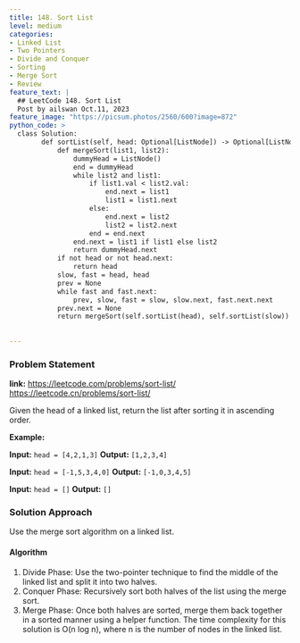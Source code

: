 ```yaml
---
title: 148. Sort List
level: medium
categories:
- Linked List
- Two Pointers
- Divide and Conquer
- Sorting
- Merge Sort
- Review
feature_text: |
  ## LeetCode 148. Sort List
  Post by ailswan Oct.11, 2023
feature_image: "https://picsum.photos/2560/600?image=872"
python_code: >
  class Solution:
        def sortList(self, head: Optional[ListNode]) -> Optional[ListNode]:
            def mergeSort(list1, list2):
                dummyHead = ListNode()
                end = dummyHead
                while list2 and list1:
                    if list1.val < list2.val:
                        end.next = list1
                        list1 = list1.next
                    else:
                        end.next = list2
                        list2 = list2.next
                    end = end.next
                end.next = list1 if list1 else list2
                return dummyHead.next
            if not head or not head.next:
                return head
            slow, fast = head, head
            prev = None
            while fast and fast.next:
                prev, slow, fast = slow, slow.next, fast.next.next
            prev.next = None
            return mergeSort(self.sortList(head), self.sortList(slow))
            
      
---
```


### Problem Statement
**link:**
https://leetcode.com/problems/sort-list/
https://leetcode.cn/problems/sort-list/
 
Given the head of a linked list, return the list after sorting it in ascending order.
 

**Example:**

**Input:** `head = [4,2,1,3]`
**Output:** `[1,2,3,4]`
 
**Input:** `head = [-1,5,3,4,0]`
**Output:** `[-1,0,3,4,5]`
 
**Input:** `head = []`
**Output:** `[]`
 
### Solution Approach
Use the merge sort algorithm on a linked list.

#### Algorithm
1. Divide Phase: Use the two-pointer technique to find the middle of the linked list and split it into two halves.
2. Conquer Phase: Recursively sort both halves of the list using the merge sort.
3. Merge Phase: Once both halves are sorted, merge them back together in a sorted manner using a helper function.
The time complexity for this solution is O(n log n), where n is the number of nodes in the linked list.